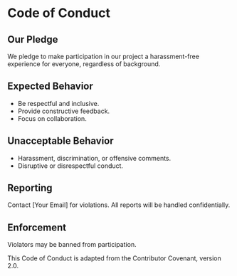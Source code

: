 # Code of Conduct

## Our Pledge
We pledge to make participation in our project a harassment-free experience for everyone, regardless of background.

## Expected Behavior
- Be respectful and inclusive.
- Provide constructive feedback.
- Focus on collaboration.

## Unacceptable Behavior
- Harassment, discrimination, or offensive comments.
- Disruptive or disrespectful conduct.

## Reporting
Contact [Your Email] for violations. All reports will be handled confidentially.

## Enforcement
Violators may be banned from participation.

This Code of Conduct is adapted from the Contributor Covenant, version 2.0.